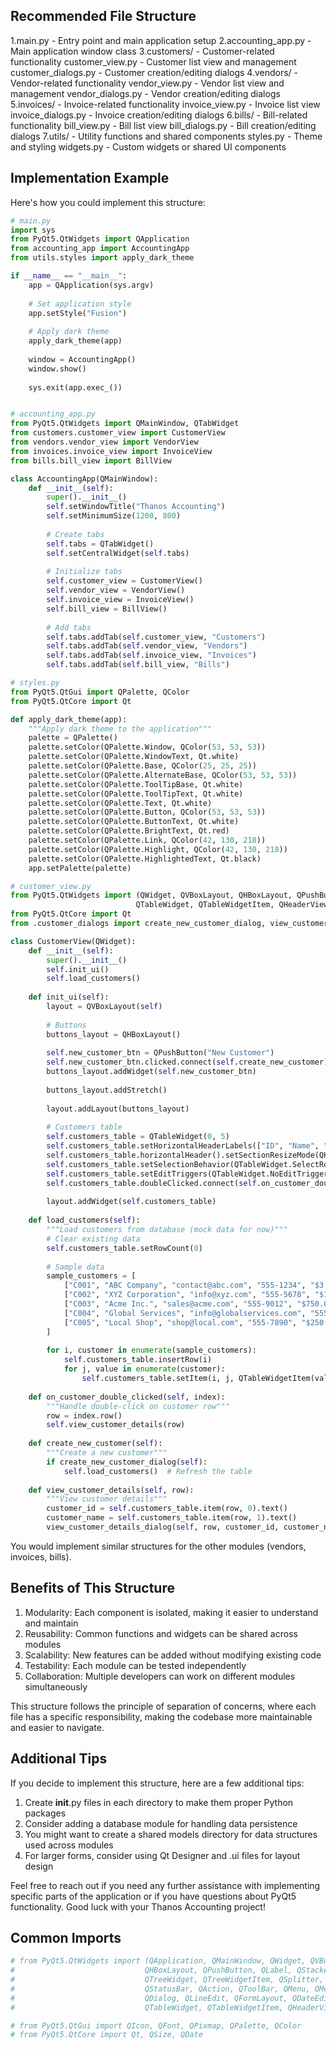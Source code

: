 ## Recommended File Structure
1.main.py - Entry point and main application setup
2.accounting_app.py - Main application window class
3.customers/ - Customer-related functionality
customer_view.py - Customer list view and management
customer_dialogs.py - Customer creation/editing dialogs
4.vendors/ - Vendor-related functionality
vendor_view.py - Vendor list view and management
vendor_dialogs.py - Vendor creation/editing dialogs
5.invoices/ - Invoice-related functionality
invoice_view.py - Invoice list view
invoice_dialogs.py - Invoice creation/editing dialogs
6.bills/ - Bill-related functionality
bill_view.py - Bill list view
bill_dialogs.py - Bill creation/editing dialogs
7.utils/ - Utility functions and shared components
styles.py - Theme and styling
widgets.py - Custom widgets or shared UI components

## Implementation Example
Here's how you could implement this structure:

```py
# main.py
import sys
from PyQt5.QtWidgets import QApplication
from accounting_app import AccountingApp
from utils.styles import apply_dark_theme

if __name__ == "__main__":
    app = QApplication(sys.argv)
    
    # Set application style
    app.setStyle("Fusion")
    
    # Apply dark theme
    apply_dark_theme(app)
    
    window = AccountingApp()
    window.show()
    
    sys.exit(app.exec_())


# accounting_app.py
from PyQt5.QtWidgets import QMainWindow, QTabWidget
from customers.customer_view import CustomerView
from vendors.vendor_view import VendorView
from invoices.invoice_view import InvoiceView
from bills.bill_view import BillView

class AccountingApp(QMainWindow):
    def __init__(self):
        super().__init__()
        self.setWindowTitle("Thanos Accounting")
        self.setMinimumSize(1200, 800)
        
        # Create tabs
        self.tabs = QTabWidget()
        self.setCentralWidget(self.tabs)
        
        # Initialize tabs
        self.customer_view = CustomerView()
        self.vendor_view = VendorView()
        self.invoice_view = InvoiceView()
        self.bill_view = BillView()
        
        # Add tabs
        self.tabs.addTab(self.customer_view, "Customers")
        self.tabs.addTab(self.vendor_view, "Vendors")
        self.tabs.addTab(self.invoice_view, "Invoices")
        self.tabs.addTab(self.bill_view, "Bills")

# styles.py
from PyQt5.QtGui import QPalette, QColor
from PyQt5.QtCore import Qt

def apply_dark_theme(app):
    """Apply dark theme to the application"""
    palette = QPalette()
    palette.setColor(QPalette.Window, QColor(53, 53, 53))
    palette.setColor(QPalette.WindowText, Qt.white)
    palette.setColor(QPalette.Base, QColor(25, 25, 25))
    palette.setColor(QPalette.AlternateBase, QColor(53, 53, 53))
    palette.setColor(QPalette.ToolTipBase, Qt.white)
    palette.setColor(QPalette.ToolTipText, Qt.white)
    palette.setColor(QPalette.Text, Qt.white)
    palette.setColor(QPalette.Button, QColor(53, 53, 53))
    palette.setColor(QPalette.ButtonText, Qt.white)
    palette.setColor(QPalette.BrightText, Qt.red)
    palette.setColor(QPalette.Link, QColor(42, 130, 218))
    palette.setColor(QPalette.Highlight, QColor(42, 130, 218))
    palette.setColor(QPalette.HighlightedText, Qt.black)
    app.setPalette(palette)

# customer_view.py
from PyQt5.QtWidgets import (QWidget, QVBoxLayout, QHBoxLayout, QPushButton, 
                            QTableWidget, QTableWidgetItem, QHeaderView)
from PyQt5.QtCore import Qt
from .customer_dialogs import create_new_customer_dialog, view_customer_details_dialog

class CustomerView(QWidget):
    def __init__(self):
        super().__init__()
        self.init_ui()
        self.load_customers()
        
    def init_ui(self):
        layout = QVBoxLayout(self)
        
        # Buttons
        buttons_layout = QHBoxLayout()
        
        self.new_customer_btn = QPushButton("New Customer")
        self.new_customer_btn.clicked.connect(self.create_new_customer)
        buttons_layout.addWidget(self.new_customer_btn)
        
        buttons_layout.addStretch()
        
        layout.addLayout(buttons_layout)
        
        # Customers table
        self.customers_table = QTableWidget(0, 5)
        self.customers_table.setHorizontalHeaderLabels(["ID", "Name", "Email", "Phone", "Balance"])
        self.customers_table.horizontalHeader().setSectionResizeMode(QHeaderView.Stretch)
        self.customers_table.setSelectionBehavior(QTableWidget.SelectRows)
        self.customers_table.setEditTriggers(QTableWidget.NoEditTriggers)
        self.customers_table.doubleClicked.connect(self.on_customer_double_clicked)
        
        layout.addWidget(self.customers_table)
    
    def load_customers(self):
        """Load customers from database (mock data for now)"""
        # Clear existing data
        self.customers_table.setRowCount(0)
        
        # Sample data
        sample_customers = [
            ["C001", "ABC Company", "contact@abc.com", "555-1234", "$3,500.00"],
            ["C002", "XYZ Corporation", "info@xyz.com", "555-5678", "$1,200.00"],
            ["C003", "Acme Inc.", "sales@acme.com", "555-9012", "$750.00"],
            ["C004", "Global Services", "info@globalservices.com", "555-3456", "$0.00"],
            ["C005", "Local Shop", "shop@local.com", "555-7890", "$250.00"]
        ]
        
        for i, customer in enumerate(sample_customers):
            self.customers_table.insertRow(i)
            for j, value in enumerate(customer):
                self.customers_table.setItem(i, j, QTableWidgetItem(value))
    
    def on_customer_double_clicked(self, index):
        """Handle double-click on customer row"""
        row = index.row()
        self.view_customer_details(row)
    
    def create_new_customer(self):
        """Create a new customer"""
        if create_new_customer_dialog(self):
            self.load_customers()  # Refresh the table
    
    def view_customer_details(self, row):
        """View customer details"""
        customer_id = self.customers_table.item(row, 0).text()
        customer_name = self.customers_table.item(row, 1).text()
        view_customer_details_dialog(self, row, customer_id, customer_name, self.customers_table)
```

You would implement similar structures for the other modules (vendors, invoices, bills).

## Benefits of This Structure
1. Modularity: Each component is isolated, making it easier to understand and maintain
2. Reusability: Common functions and widgets can be shared across modules
3. Scalability: New features can be added without modifying existing code
4. Testability: Each module can be tested independently
5. Collaboration: Multiple developers can work on different modules simultaneously

This structure follows the principle of separation of concerns, where each file has a specific responsibility, making the codebase more maintainable and easier to navigate.

## Additional Tips

If you decide to implement this structure, here are a few additional tips:
1. Create __init__.py files in each directory to make them proper Python packages
2. Consider adding a database module for handling data persistence
3. You might want to create a shared models directory for data structures used across modules
4. For larger forms, consider using Qt Designer and .ui files for layout design

Feel free to reach out if you need any further assistance with implementing specific parts of the application or if you have questions about PyQt5 functionality. Good luck with your Thanos Accounting project!

## Common Imports

```py
# from PyQt5.QtWidgets import (QApplication, QMainWindow, QWidget, QVBoxLayout, 
#                             QHBoxLayout, QPushButton, QLabel, QStackedWidget, 
#                             QTreeWidget, QTreeWidgetItem, QSplitter, QFrame, 
#                             QStatusBar, QAction, QToolBar, QMenu, QMessageBox,
#                             QDialog, QLineEdit, QFormLayout, QDateEdit, QComboBox,
#                             QTableWidget, QTableWidgetItem, QHeaderView, QTextEdit)

# from PyQt5.QtGui import QIcon, QFont, QPixmap, QPalette, QColor
# from PyQt5.QtCore import Qt, QSize, QDate
```
